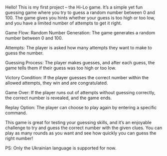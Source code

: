 Hello! This is my first project – the Hi-Lo game. It’s a simple yet fun guessing game where you try to guess a random number between 0 and 100. The game gives you hints whether your guess is too high or too low, and you have a limited number of attempts to get it right.

Game Flow:
Random Number Generation: The game generates a random number between 0 and 100.

Attempts: The player is asked how many attempts they want to make to guess the number.

Guessing Process: The player makes guesses, and after each guess, the game tells them if their guess was too high or too low.

Victory Condition: If the player guesses the correct number within the allowed attempts, they win and are congratulated.

Game Over: If the player runs out of attempts without guessing correctly, the correct number is revealed, and the game ends.

Replay Option: The player can choose to play again by entering a specific command.

This game is great for testing your guessing skills, and it’s an enjoyable challenge to try and guess the correct number with the given clues. You can play as many rounds as you want and see how quickly you can guess the right number!

PS: Only the Ukrainian language is supported for now.
